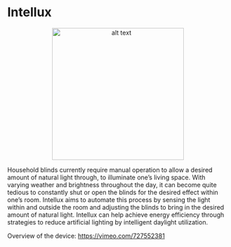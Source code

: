 # Intellux
<p align="center">
  <img src="images/Intellux_logo.png" alt="alt text" width="300" height="300">
 </p>
Household blinds currently require manual operation to allow a desired amount of natural light through, to illuminate one’s living space. With varying weather and brightness throughout the day, it can become quite tedious to constantly shut or open the blinds for the desired effect within one’s room. Intellux aims to automate this process by sensing the light within and outside the room and adjusting the blinds to bring in the desired amount of natural light. Intellux can help achieve energy efficiency through strategies to reduce artificial lighting by intelligent daylight utilization.


Overview of the device: https://vimeo.com/727552381
